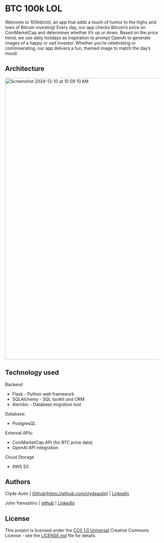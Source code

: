 # BTC 100k LOL

Welcome to 100kbtclol, an app that adds a touch of humor to the highs and lows of Bitcoin investing! Every day, our app checks Bitcoin’s price on CoinMarketCap and determines whether it’s up or down. Based on the price trend, we use daily holidays as inspiration to prompt OpenAI to generate images of a happy or sad investor. Whether you’re celebrating or commiserating, our app delivers a fun, themed image to match the day’s mood.

## Architecture
<img width="920" alt="Screenshot 2024-12-10 at 10 09 10 AM" src="https://github.com/user-attachments/assets/3c3625ec-f88c-4c11-bbe6-1ab565e44b40">

## Technology used
Backend
- Flask - Python web framework
- SQLAlchemy - SQL toolkit and ORM
- Alembic - Database migration tool

Database:
- PostgresQL

External APIs:
- CoinMarketCap API (for BTC price data)
- OpenAI API integration

Cloud Storage
- AWS S3
  
## Authors

Clyde Autin | [Github](https://github.com/clydeautin)(https://github.com/clydeautin) | [LinkedIn](https://www.linkedin.com/in/clydeautin/)

John Yamashiro | [github](https://github.com/jyaaan) | [LinkedIn](https://www.linkedin.com/in/johnyamashiro/)

## License

This project is licensed under the [CC0 1.0 Universal](LICENSE.md)
Creative Commons License - see the [LICENSE.md](LICENSE.md) file for
details
